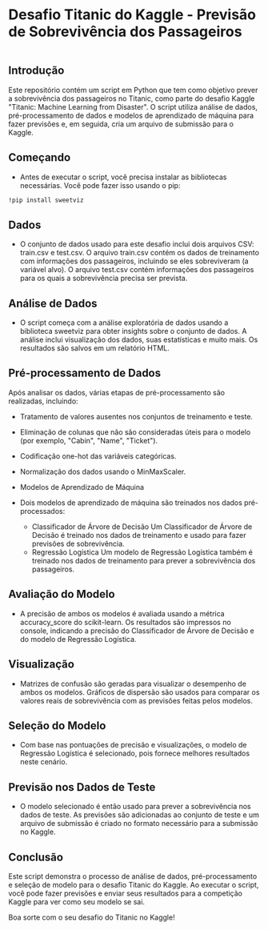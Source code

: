 # Desafio Titanic do Kaggle - Previsão de Sobrevivência dos Passageiros

<img src=""/>

## Introdução
Este repositório contém um script em Python que tem como objetivo prever a sobrevivência dos passageiros no Titanic, como parte do desafio Kaggle "Titanic: Machine Learning from Disaster". O script utiliza análise de dados, pré-processamento de dados e modelos de aprendizado de máquina para fazer previsões e, em seguida, cria um arquivo de submissão para o Kaggle.

## Começando
- Antes de executar o script, você precisa instalar as bibliotecas necessárias. Você pode fazer isso usando o pip:

```bash
!pip install sweetviz
```
## Dados
- O conjunto de dados usado para este desafio inclui dois arquivos CSV: train.csv e test.csv. O arquivo train.csv contém os dados de treinamento com informações dos passageiros, incluindo se eles sobreviveram (a variável alvo). O arquivo test.csv contém informações dos passageiros para os quais a sobrevivência precisa ser prevista.

## Análise de Dados
- O script começa com a análise exploratória de dados usando a biblioteca sweetviz para obter insights sobre o conjunto de dados. A análise inclui visualização dos dados, suas estatísticas e muito mais. Os resultados são salvos em um relatório HTML.

## Pré-processamento de Dados
Após analisar os dados, várias etapas de pré-processamento são realizadas, incluindo:

- Tratamento de valores ausentes nos conjuntos de treinamento e teste.
- Eliminação de colunas que não são consideradas úteis para o modelo (por exemplo, "Cabin", "Name", "Ticket").
- Codificação one-hot das variáveis categóricas.
- Normalização dos dados usando o MinMaxScaler.
- Modelos de Aprendizado de Máquina
- Dois modelos de aprendizado de máquina são treinados nos dados pré-processados:

  - Classificador de Árvore de Decisão
Um Classificador de Árvore de Decisão é treinado nos dados de treinamento e usado para fazer previsões de sobrevivência.
  - Regressão Logística
Um modelo de Regressão Logística também é treinado nos dados de treinamento para prever a sobrevivência dos passageiros.

## Avaliação do Modelo
- A precisão de ambos os modelos é avaliada usando a métrica accuracy_score do scikit-learn. Os resultados são impressos no console, indicando a precisão do Classificador de Árvore de Decisão e do modelo de Regressão Logística.

## Visualização
- Matrizes de confusão são geradas para visualizar o desempenho de ambos os modelos. Gráficos de dispersão são usados para comparar os valores reais de sobrevivência com as previsões feitas pelos modelos.

## Seleção do Modelo
- Com base nas pontuações de precisão e visualizações, o modelo de Regressão Logística é selecionado, pois fornece melhores resultados neste cenário.

## Previsão nos Dados de Teste
- O modelo selecionado é então usado para prever a sobrevivência nos dados de teste. As previsões são adicionadas ao conjunto de teste e um arquivo de submissão é criado no formato necessário para a submissão no Kaggle.

## Conclusão
Este script demonstra o processo de análise de dados, pré-processamento e seleção de modelo para o desafio Titanic do Kaggle. Ao executar o script, você pode fazer previsões e enviar seus resultados para a competição Kaggle para ver como seu modelo se sai.

Boa sorte com o seu desafio do Titanic no Kaggle!
